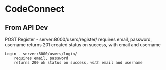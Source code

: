 # CodeConnect

## From API Dev
POST
    Register - server:8000/users/register/
        requires email, password, username
        returns 201 created status on success, with email and username

    Login - server:8000/users/login/
        requires email, password
        returns 200 ok status on success, with email and username
